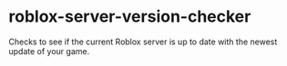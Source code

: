 # roblox-server-version-checker
Checks to see if the current Roblox server is up to date with the newest update of your game.
